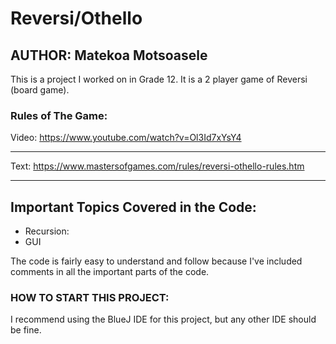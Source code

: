# Reversi/Othello
## AUTHOR: Matekoa Motsoasele
This is a project I worked on in Grade 12. It is a 2 player game of Reversi (board game).

### Rules of The Game:
Video: https://www.youtube.com/watch?v=Ol3Id7xYsY4

--- 

Text: https://www.mastersofgames.com/rules/reversi-othello-rules.htm

--- 

## Important Topics Covered in the Code:
 - Recursion: 
 - GUI
 
The code is fairly easy to understand and follow because I've included comments in all the important parts of the code.

### HOW TO START THIS PROJECT: 
I recommend using the BlueJ IDE for this project, but any other IDE should be fine.
